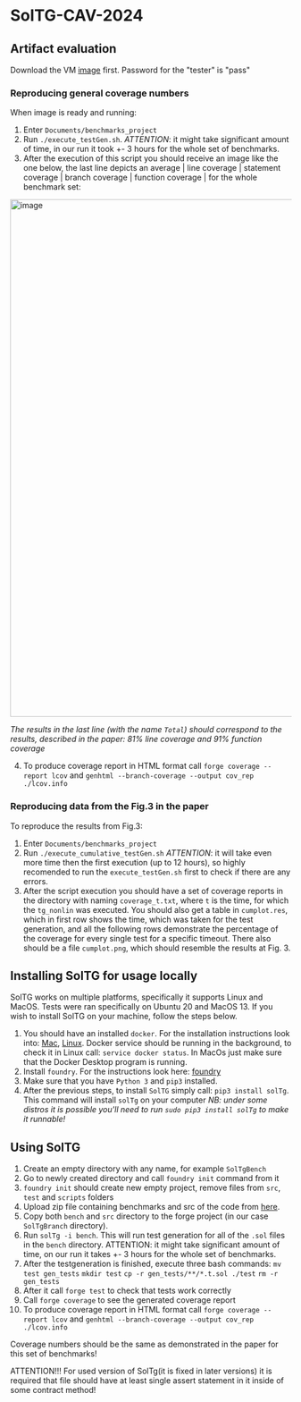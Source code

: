 # SolTG-CAV-2024

## Artifact evaluation


Download the VM [image](https://drive.google.com/file/d/1lJYFp505tUttvF0hOOHRemWAuoJ1-y9c/view?usp=sharing) first. Password for the "tester" is "pass"

### Reproducing general coverage numbers

When image is ready and running:
1. Enter `Documents/benchmarks_project`
2. Run `./execute_testGen.sh`.  *ATTENTION*: it might take significant amount of time, in our run it took +- 3 hours for the whole set of benchmarks.
3. After the execution of this script you should receive an image like the one below, the last line depicts an average | line coverage | statement coverage | branch coverage | function coverage | for the whole benchmark set:
   
  <img width="926" alt="image" src="https://github.com/BritikovKI/SolTG-CAV-2024/assets/31989062/c9d9082f-323d-4a54-b8fc-ad89bde7cded">
  
*The results in the last line (with the name `Total`) should correspond to the results, described in the paper: 81% line coverage and 91% function coverage*

4. To produce coverage report in HTML format call `forge coverage --report lcov` and `genhtml --branch-coverage --output cov_rep ./lcov.info`

### Reproducing data from the Fig.3 in the paper

To reproduce the results from Fig.3:
1. Enter `Documents/benchmarks_project`
2. Run `./execute_cumulative_testGen.sh` *ATTENTION*: it will take even more time then the first execution (up to 12 hours), so highly recomended to run the `execute_testGen.sh` first to check if there are any errors.
3. After the script execution you should have a set of coverage reports in the directory with naming `coverage_t.txt`, where `t` is the time, for which the `tg_nonlin` was executed. You should also get a table in `cumplot.res`, which in first row shows the time, which was taken for the test generation, and all the following rows demonstrate the percentage of the coverage for every single test for a specific timeout. There also should be a file `cumplot.png`, which should resemble the results at Fig. 3.

## Installing SolTG for usage locally

SolTG works on multiple platforms, specifically it supports Linux and MacOS. Tests were ran specifically on Ubuntu 20 and MacOS 13. If you wish to install SolTG on your machine, follow the steps below.

1. You should have an installed `docker`. For the installation instructions look into: [Mac](https://docs.docker.com/desktop/install/mac-install/), [Linux](https://docs.docker.com/desktop/install/linux-install/). Docker service should be running
in the background, to check it in Linux call: ```service docker status```. In MacOs just make sure that the Docker Desktop program is running.
2. Install `foundry`. For the instructions look here: [foundry](https://book.getfoundry.sh/getting-started/installation)
3. Make sure that you have `Python 3` and `pip3` installed.
4. After the previous steps, to install `SolTG` simply call: ```pip3 install solTg```. This command will install `solTg` on your computer
*NB: under some distros it is possible you'll need to run ```sudo pip3 install solTg``` to make it runnable!*

## Using SolTG

1. Create an empty directory with any name, for example `SolTgBench`
2. Go to newly created directory and call `foundry init` command from it
3. `foundry init` should create new empty project, remove files from `src`, `test` and `scripts` folders
4. Upload zip file containing benchmarks and src of the code from [here](https://drive.google.com/file/d/1WVtRMnjzNDhd96LZRsLjcNJnXsiDlhtF/view?usp=sharing).
5. Copy both `bench` and `src` directory to the forge project (in our case `SolTgBranch` directory).
6. Run `solTg -i bench`. This will run test generation for all of the `.sol` files in the `bench` directory. ATTENTION: it might take significant amount of time, on our run it takes +- 3 hours for the whole set of benchmarks.
7. After the testgeneration is finished, execute three bash commands:
   ```mv test gen_tests```
   ```mkdir test```
   ```cp -r gen_tests/**/*.t.sol ./test```
   ```rm -r gen_tests```
9. After it call  `forge test` to check that tests work correctly
10. Call  `forge coverage` to see the generated coverage report
11. To produce coverage report in HTML format call `forge coverage --report lcov` and `genhtml --branch-coverage --output cov_rep ./lcov.info`

Coverage numbers should be the same as demonstrated in the paper for this set of benchmarks!

ATTENTION!!! For used version of SolTg(it is fixed in later versions) it is required that file should have at least single assert statement in it inside of some contract method!


